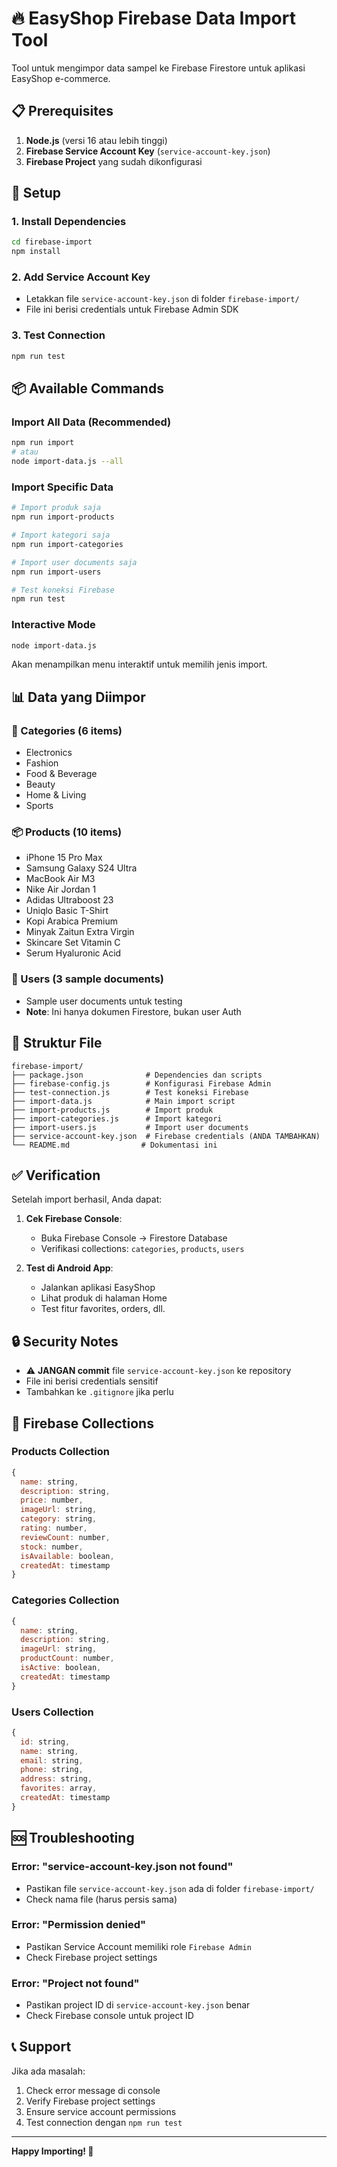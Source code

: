 # 🔥 EasyShop Firebase Data Import Tool

Tool untuk mengimpor data sampel ke Firebase Firestore untuk aplikasi EasyShop e-commerce.

## 📋 Prerequisites

1. **Node.js** (versi 16 atau lebih tinggi)
2. **Firebase Service Account Key** (`service-account-key.json`)
3. **Firebase Project** yang sudah dikonfigurasi

## 🚀 Setup

### 1. Install Dependencies

```bash
cd firebase-import
npm install
```

### 2. Add Service Account Key

- Letakkan file `service-account-key.json` di folder `firebase-import/`
- File ini berisi credentials untuk Firebase Admin SDK

### 3. Test Connection

```bash
npm run test
```

## 📦 Available Commands

### Import All Data (Recommended)

```bash
npm run import
# atau
node import-data.js --all
```

### Import Specific Data

```bash
# Import produk saja
npm run import-products

# Import kategori saja
npm run import-categories

# Import user documents saja
npm run import-users

# Test koneksi Firebase
npm run test
```

### Interactive Mode

```bash
node import-data.js
```

Akan menampilkan menu interaktif untuk memilih jenis import.

## 📊 Data yang Diimpor

### 📂 Categories (6 items)

- Electronics
- Fashion
- Food & Beverage
- Beauty
- Home & Living
- Sports

### 📦 Products (10 items)

- iPhone 15 Pro Max
- Samsung Galaxy S24 Ultra
- MacBook Air M3
- Nike Air Jordan 1
- Adidas Ultraboost 23
- Uniqlo Basic T-Shirt
- Kopi Arabica Premium
- Minyak Zaitun Extra Virgin
- Skincare Set Vitamin C
- Serum Hyaluronic Acid

### 👥 Users (3 sample documents)

- Sample user documents untuk testing
- **Note**: Ini hanya dokumen Firestore, bukan user Auth

## 🔧 Struktur File

```
firebase-import/
├── package.json              # Dependencies dan scripts
├── firebase-config.js        # Konfigurasi Firebase Admin
├── test-connection.js        # Test koneksi Firebase
├── import-data.js            # Main import script
├── import-products.js        # Import produk
├── import-categories.js      # Import kategori
├── import-users.js           # Import user documents
├── service-account-key.json  # Firebase credentials (ANDA TAMBAHKAN)
└── README.md                # Dokumentasi ini
```

## ✅ Verification

Setelah import berhasil, Anda dapat:

1. **Cek Firebase Console**:

   - Buka Firebase Console → Firestore Database
   - Verifikasi collections: `categories`, `products`, `users`

2. **Test di Android App**:
   - Jalankan aplikasi EasyShop
   - Lihat produk di halaman Home
   - Test fitur favorites, orders, dll.

## 🔒 Security Notes

- ⚠️ **JANGAN commit** file `service-account-key.json` ke repository
- File ini berisi credentials sensitif
- Tambahkan ke `.gitignore` jika perlu

## 📱 Firebase Collections

### Products Collection

```javascript
{
  name: string,
  description: string,
  price: number,
  imageUrl: string,
  category: string,
  rating: number,
  reviewCount: number,
  stock: number,
  isAvailable: boolean,
  createdAt: timestamp
}
```

### Categories Collection

```javascript
{
  name: string,
  description: string,
  imageUrl: string,
  productCount: number,
  isActive: boolean,
  createdAt: timestamp
}
```

### Users Collection

```javascript
{
  id: string,
  name: string,
  email: string,
  phone: string,
  address: string,
  favorites: array,
  createdAt: timestamp
}
```

## 🆘 Troubleshooting

### Error: "service-account-key.json not found"

- Pastikan file `service-account-key.json` ada di folder `firebase-import/`
- Check nama file (harus persis sama)

### Error: "Permission denied"

- Pastikan Service Account memiliki role `Firebase Admin`
- Check Firebase project settings

### Error: "Project not found"

- Pastikan project ID di `service-account-key.json` benar
- Check Firebase console untuk project ID

## 📞 Support

Jika ada masalah:

1. Check error message di console
2. Verify Firebase project settings
3. Ensure service account permissions
4. Test connection dengan `npm run test`

---

**Happy Importing! 🚀**
